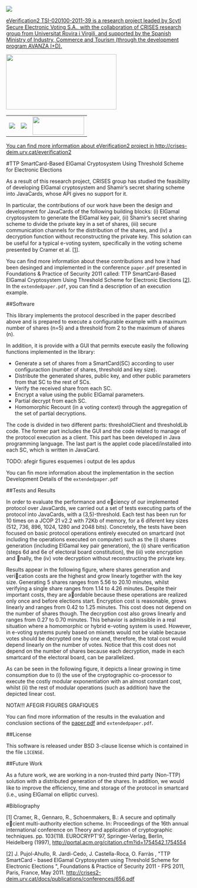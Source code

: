 <a href="http://crises-deim.urv.cat/everification2/" target="_blank"><img src="https://raw.github.com/CRISES-URV/eVerification-2/master/figures/logoeverification2.png" />

eVeriﬁcation2 TSI-020100-2011-39 is a research project leaded by Scytl Secure Electronic Voting S.A.,
with the collaboration of CRISES research group from Universitat Rovira i Virgili, and supported by 
the Spanish Ministry of Industry, Commerce and Tourism (through the development program AVANZA I+D).

<a href="https://www.planavanza.es" target="_blank"><img src="https://raw.github.com/CRISES-URV/eVerification-2/master/figures/logo_planAvanza2.png"  width="300" height="150">

<center><table border="0">
<tr><td><a href="http://www.scytl.es" target="_blank"><img src=https://raw.github.com/CRISES-URV/eVerification-2/master/figures/logoScytl.png border="0"></td>
<td><a href="http://www.urv.cat" target="_blank"><img src=https://raw.github.com/CRISES-URV/eVerification-2/master/figures/logoURV.png border="0"></td>
<td><a href="http://crises-deim.urv.cat" target="_blank"><img src=https://raw.github.com/CRISES-URV/eVerification-2/master/figures/logoCrises.png width="140" height="50" border="0"></td></tr>
</table></center>

You can find more information about eVerification2 project in http://crises-deim.urv.cat/everification2

#TTP SmartCard-Based ElGamal Cryptosystem Using Threshold Scheme for Electronic Elections

As a result of this research project, CRISES group has studied the feasibility of developing ElGamal 
cryptosystem and Shamir’s secret sharing scheme into JavaCards, whose API gives no support for it.

In particular, the contributions of our work have been the design and development for JavaCards of
the following building blocks: (i) ElGamal cryptosystem to generate the ElGamal key pair, (ii) Shamir’s 
secret sharing scheme to divide the private key in a set of shares, (iii) secure communication channels 
for the distribution of the shares, and (iv) a decryption function without reconstructing the private key. 
This solution can be useful for a typical e-voting system, speciﬁcally in the voting scheme presented by 
Cramer et al. [<a href="#ref1">1</a>].

You can find more information about these contributions and how it had been desinged and implemented in the 
conference `paper.pdf` presented in Foundations & Practice of Security 2011 called: TTP SmartCard-Based ElGamal 
Cryptosystem Using Threshold Scheme for Electronic Elections [<a href="#ref2">2</a>]. In the `extendedpaper.pdf`, you can find a 
description of an execution example.


##Software

This library implements the protocol described in the paper described above and is prepared to execute a 
configurable example with a maximum number of shares (n=5) and a threshold from 2 to the maximum of shares (n).

In addition, it is provide with a GUI that permits execute easily the following functions implemented in the library:
- Generate a set of shares from a SmartCard(SC) according to user configuraction (number of shares, threshold and key size).
- Distribute the generated shares, public key, and other public parameters from that SC to the rest of SCs.
- Verify the received share from each SC. 
- Encrypt a value using the public ElGamal parameters.
- Partial decrypt from each SC.
- Homomorphic Recount (in a voting context) through the aggregation of the set of partial decryptions.

The code is divided in two different parts: thresholdClient and thresholdLib code.
The former part includes the GUI and the code related to manage of the protocol execution as a client. This part has been developed
in Java programming language.
The last part is the applet code placed/installed into each SC, which is written in JavaCard.

TODO: afegir figures esquemes i output de les apdus


You can fin more information about the implementation in the section Development Details of the `extendedpaper.pdf`

##Tests and Results

In order to evaluate the performance and eciency of our implemented protocol over
JavaCards, we carried out a set of tests executing parts of the protocol into JavaCards,
with a (3,5)-threshold. Each test has been run for 10 times on a JCOP 21 v2.2 with
72Kb of memory, for a 6 diferent key sizes (512, 736, 896, 1024, 1280 and 2048 bits).
Concretely, the tests have been focused on basic protocol operations entirely executed
on smartcard (not including the operations executed on computer) such as the (i) shares
generation (including ElGamal key pair generation), the (i) share verification (steps 6d
and 6e of electoral board constitution), the (iii) vote encryption and nally, the (iv)
vote decryption without reconstructing the private key.

Results appear in the following figure, where shares generation and verication costs are the
highest and grow linearly together with the key size. Generating 5 shares ranges from
5.56 to 20.10 minutes, whilst verifying a single share ranges from 1.14 to 4.26 minutes.
Despite their important costs, they are aordable because these operations are realized
only once and before elections start. Encryption cost is reasonable, grows linearly and
ranges from 0.42 to 1.25 minutes. This cost does not depend on the number of shares
though. The decryption cost also grows linearly and ranges from 0.27 to 0.70 minutes.
This behavior is admissible in a real situation where a homomorphic or hybrid e-voting
system is used. However, in e-voting systems purely based on mixnets would not be
viable because votes should be decrypted one by one and, therefore, the total cost would
depend linearly on the number of votes. Notice that this cost does not depend on the
number of shares because each decryption, made in each smartcard of the electoral
board, can be parallelized.

As can be seen in the following figure, it depicts a linear growing in time consumption
due to (i) the use of the cryptographic co-processor to execute the costly modular
exponentiation with an almost constant cost, whilst (ii) the rest of modular operations
(such as addition) have the depicted linear cost.

NOTA!!! AFEGIR FIGURES GRAFIQUES

You can find more information of the results in the evaluation and conclusion sections of the <a href="https://raw.github.com/CRISES-URV/eVerification-2/master/paper.pdf">paper.pdf</a> and `extendedpaper.pdf`.


##License

This software is released under BSD 3-clause license which is contained in the file `LICENSE`.


##Future Work

As a future work, we are working in a non-trusted third party (Non-TTP)
solution with a distributed generation of the shares. In addition, we would like
to improve the eﬃciency, time and storage of the protocol in smartcard (i.e.,
using ElGamal on elliptic curves).


#Bibliography

<a name="ref1"></a>[1] Cramer, R., Gennaro, R., Schoenmakers, B.: A secure and optimally ecient
multi-authority election scheme. In: Proceedings of the 16th annual international
conference on Theory and application of cryptographic techniques. pp. 103{118.
EUROCRYPT'97, Springer-Verlag, Berlin, Heidelberg (1997), 
http://portal.acm.org/citation.cfm?id=1754542.1754554

<a name="ref2"></a>[2] J. Pujol-Ahullo, R. Jardi-Cedo, J. Castella-Roca, O. Farràs , 
"TTP SmartCard - based ElGamal Cryptosystem using Threshold Scheme for Electronic Elections ", 
Foundations & Practice of Security 2011 - FPS 2011, Paris, France, May 2011. 
http://crises2-deim.urv.cat/docs/publications/conferences/656.pdf

